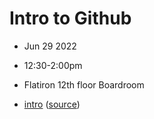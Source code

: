 # Intro to Github
- Jun 29 2022
- 12:30-2:00pm
- Flatiron 12th floor Boardroom

- [intro](https://sciware.flatironinstitute.org/22_Editors/slides.html) ([source](main.md))
